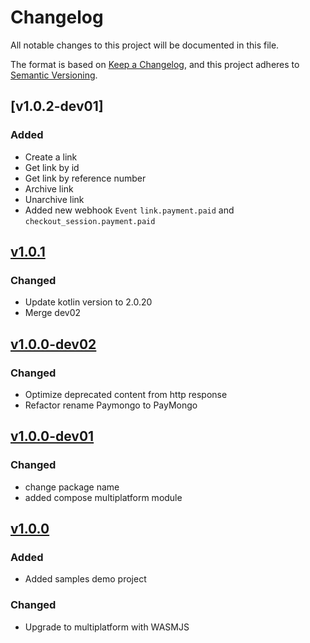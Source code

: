 # Changelog

All notable changes to this project will be documented in this file.

The format is based on [Keep a Changelog](https://keepachangelog.com/en/1.1.0/),
and this project adheres to [Semantic Versioning](https://semver.org/spec/v2.0.0.html).


## [v1.0.2-dev01]

### Added
- Create a link
- Get link by id
- Get link by reference number
- Archive link
- Unarchive link
- Added new webhook `Event` `link.payment.paid` and `checkout_session.payment.paid`

## [v1.0.1]

### Changed
- Update kotlin version to 2.0.20
- Merge dev02

## [v1.0.0-dev02]

### Changed
- Optimize deprecated content from http response
- Refactor rename Paymongo to PayMongo

## [v1.0.0-dev01] 

### Changed
- change package name
- added compose multiplatform module

## [v1.0.0]

### Added
- Added samples demo project

### Changed
- Upgrade to multiplatform with WASMJS

[v1.0.1]: https://github.com/ronjunevaldoz/KotlinPaymongo/compare/v1.0.1...HEAD
[v1.0.0-dev02]: https://github.com/ronjunevaldoz/KotlinPaymongo/compare/v1.0.0-dev02...v1.0.1
[v1.0.0-dev01]: https://github.com/ronjunevaldoz/KotlinPaymongo/compare/v1.0.0-dev01...v1.0.0-dev02
[v1.0.0]: https://github.com/ronjunevaldoz/KotlinPaymongo/compare/v1.0.0...v1.0.0-dev01